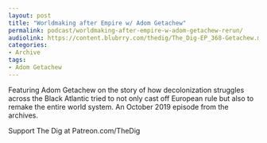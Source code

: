 ```yaml
---
layout: post
title: "Worldmaking after Empire w/ Adom Getachew"
permalink: podcast/worldmaking-after-empire-w-adom-getachew-rerun/
audiolink: https://content.blubrry.com/thedig/The_Dig-EP_368-Getachew.mp3
categories:
- Archive
tags:
- Adom Getachew
---
```

Featuring Adom Getachew on the story of how decolonization struggles across the Black Atlantic tried to not only cast off European rule but also to remake the entire world system. An October 2019 episode from the archives.

Support The Dig at Patreon.com/TheDig
